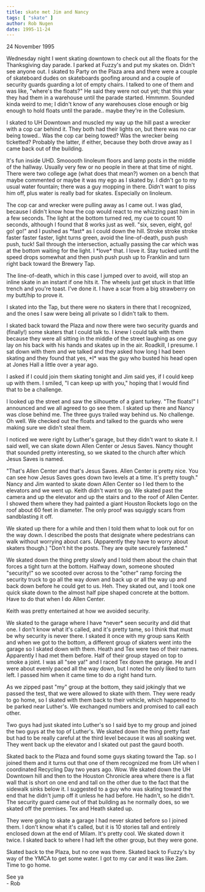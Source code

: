 ```yaml
---
title: skate met Jim and Nancy
tags: [ "skate" ]
author: Rob Nugen
date: 1995-11-24
---
```


<p class=date>24 November 1995<p>

<p>Wednesday night I went skating downtown to check out all the floats
for the Thanksgiving day parade.  I parked at Fuzzy's and put my
skates on.  Didn't see anyone out.  I skated to Party on the Plaza
area and there were a couple of skateboard dudes on skateboards
goofing around and a couple of security guards guarding a lot of empty
chairs.  I talked to one of them and was like, "where's the floats?"
He said they were not out yet; that this year they had them in a
warehouse until the parade started.  Hmmmm.  Sounded kinda weird to
me; I didn't know of any warehouses close enough or big enough to hold
floats until the parade..  maybe they're in the Collesium.</p>

<p>I skated to UH Downtown and muscled my way up the hill past a wrecker
with a cop car behind it.  They both had their lights on, but there was
no car being towed..  Was the cop car being towed?  Was the wrecker being
ticketted?  Probably the latter, if either, because they both drove away
as I came back out of the building.</p>

<p>It's fun inside UHD.  Smooooth linoleum floors and lamp posts in the middle
of the hallway.  Usually very few or no people in there at that time of
night.  There were two college age (what does that mean?) women on a bench
that maybe commented or maybe it was my ego as I skated by.  I didn't go
to my usual water fountain; there was a guy mopping in there.  Didn't want
to piss him off, plus water is really bad for skates.  Especially on
linoleum.</p>

<p>The cop car and wrecker were pulling away as I came out.  I was
glad, because I didn't know how the cop would react to me whizzing
past him in a few seconds.  The light at the bottom turned red, my cue
to count 10 seconds, although I found that 8 works just as well.
"six, seven, eight, go! go! go!" and I pushed as *fast* as I could
down the hill.  Stroke stroke stroke faster faster faster, light turns
green, avoid the line-of-death, push push push, tuck!  Sail through
the intersection, actually passing the car which was at the bottom
waiting for the light.  I *love* that.  I love it.  Stay tucked until
the speed drops somewhat and then push push push up to Franklin and
turn right back toward the Brewery Tap.</p>

<p>The line-of-death, which in this case I jumped over to avoid, will stop 
an inline skate in an instant if one hits it.  The wheels just get
stuck in that little trench and you're toast.  I've done it.  I have 
a scar from a big strawberry on my butt/hip to prove it.</p>

<p>I skated into the Tap, but there were no skaters in there that I 
recognized, and the ones I saw were being all private so I didn't talk
to them.</p>

<p>I skated back toward the Plaza and now there were two security
guards and (finally!) some skaters that I could talk to.  I knew I
could talk with them because they were all sitting in the middle of
the street laughing as one guy lay on his back with his hands and
skates up in the air.  Roadkill, I presume.  I sat down with them and
we talked and they asked how long I had been skating and they found
that yes, *I* was the guy who busted his head open at Jones Hall a
little over a year ago.</p>

<p>I asked if I could join them skating tonight and Jim said yes, if I
could keep up with them.  I smiled, "I can keep up with you," hoping
that I would find that to be a challenge.</p>

<p>I looked up the street and saw the silhouette of a giant turkey.
"The floats!" I announced and we all agreed to go see them.  I skated
up there and Nancy was close behind me.  The three guys trailed way
behind us.  No challenge.  Oh well.  We checked out the floats and
talked to the guards who were making sure we didn't steal them.</p>

<p>I noticed we were right by Luther's garage, but they didn't want to
skate it.  I said well, we can skate down Allen Center or Jesus Saves.
Nancy thought that sounded pretty interesting, so we skated to the
church after which Jesus Saves is named.</p>

<p>"That's Allen Center and that's Jesus Saves.  Allen Center is
pretty nice.  You can see how Jesus Saves goes down two levels at a
time.  It's pretty tough."  Nancy and Jim wanted to skate down Allen
Center so I led them to the elevators and we went up.  Keith didn't
want to go.  We skated past the camera and up the elevator and up the
stairs and to the roof of Allen Center.  I showed them where they had
painted a giant Houston Rockets logo on the roof about 60 feet in
diameter.  The only proof was squiggly scars from sandblasting it
off.</p>

<p>We skated up there for a while and then I told them what to look
out for on the way down.  I described the posts that designate where
pedestrians can walk without worrying about cars.  (Apparently they
have to worry about skaters though.)  "Don't hit the posts.  They are
quite securely fastened."</p>

<p>We skated down the thing pretty slowly and I told them about the
chain that forces a tight turn at the bottom.  Halfway down, someone
shouted "security!" so we scooted over across to the "other" ramp
forcing the security truck to go all the way down and back up or all
the way up and back down before he could get to us.  Heh.  They skated
out, and I took one quick skate down to the almost half pipe shaped
concrete at the bottom.  Have to do that when I do Allen Center.</p>

<p>Keith was pretty entertained at how we avoided security.</p>

<p>We skated to the garage where I have *never* seen security and did
that one.  I don't know what it's called, and it's pretty tame, so I
think that must be why security is never there.  I skated it once with
my group sans Keith and when we got to the bottom, a different group
of skaters went into the garage so I skated down with them.  Heath and
Tex were two of their names.  Apparently I had met them before.  Half
of their group stayed on top to smoke a joint.  I was all "see ya!"
and I raced Tex down the garage.  He and I were about evenly paced all
the way down, but I noted he only liked to turn left.  I passed him
when it came time to do a right hand turn.</p>

<p>As we zipped past "my" group at the bottom, they said jokingly that
we passed the test, that we were allowed to skate with them.  They
were ready to go home, so I skated with them back to their vehicle,
which happened to be parked near Luther's.  We exchanged numbers and
promised to call each other.</p>

<p>Two guys had just skated into Luther's so I said bye to my group
and joined the two guys at the top of Luther's.  We skated down the
thing pretty fast but had to be really careful at the third level
because it was all soaking wet.  They went back up the elevator and I
skated out past the gaurd booth.</p>

<p>Skated back to the Plaza and found some guys skating toward the
Tap.  so I joined them and it turns out that one of them recognized me
from UH when I coordinated Recycling Day two years ago.  Wow.  We
skated down the UH Downtown hill and then to the Houston Chronicle
area where there is a flat wall that is short on one end and tall on
the other due to the fact that the sidewalk sinks below it.  I
suggested to a guy who was skating toward the end that he didn't jump
off it unless he had before.  He hadn't, so he didn't.  The security
guard came out of that building as he normally does, so we skated off
the premises.  Tex and Heath skated up.</p>

<p>They were going to skate a garage I had never skated before so I joined
them.  I don't know what it's called, but it is 10 stories tall and 
entirely enclosed down at the end of Milam.  It's pretty cool.  We
skated down it twice.   I skated back to where I had left the other
group, but they were gone.</p>

<p>Skated back to the Plaza, but no one was there.  Skated back to
Fuzzy's by way of the YMCA to get some water.  I got to my car and it
was like 2am.  Time to go home.</p>

<p>See ya
<br> - Rob</p>
